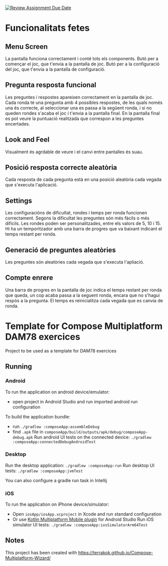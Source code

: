 [![Review Assignment Due Date](https://classroom.github.com/assets/deadline-readme-button-22041afd0340ce965d47ae6ef1cefeee28c7c493a6346c4f15d667ab976d596c.svg)](https://classroom.github.com/a/1g8PcTQH)

# Funcionalitats fetes

## Menu Screen
La pantalla funciona correctament i conté tots els components.
Butó per a començar el joc, que t'envia a la pantalla de joc.
Butó per a la configuració del joc, que t'envia a la pantalla de configuració.

## Pregunta resposta funcional
Les preguntes i respostes apareixen correctament en la pantalla de joc.
Cada ronda té una pregunta amb 4 possibles respostes, de les quals només una és correcte, al seleccionar una es passa a la següent ronda, i si no queden rondes s'acaba el joc i t'envia a la pantalla final.
En la pantalla final es pot veure la puntuació realitzada que correspon a les preguntes encertades.

## Look and Feel
Visualment és agrdable de veure i el canvi entre pantalles és suau.

## Posició resposta correcte aleatòria
Cada resposta de cada pregunta està en una posició aleatòria cada vegada que s'executa l'aplicació.

## Settings
Les configuracións de dificultat, rondes i temps per ronda funcionen correctament.
Segons la dificultat les preguntes són més fàcils o més difícils.
Les rondes poden ser personalitzades, entre els valors de 5, 10 i 15.
Hi ha un temporitzador amb una barra de progres que va baixant indicant el temps restant per ronda.

## Generació de preguntes aleatòries
Les preguntes són aleatòries cada vegada que s'executa l'apliació.

## Compte enrere
Una barra de progres en la pantalla de joc indica el temps restant per ronda que queda, un cop acaba passa a la seguent ronda, encara que no s'hagui respòs a la pregunta.
El temps es reinicialitza cada vegada que es canvia de ronda.

# Template for Compose Multiplatform DAM78 exercices

Project to be used as a template for DAM78 exercices

## Running

### Android
To run the application on android device/emulator:  
 - open project in Android Studio and run imported android run configuration

To build the application bundle:
 - run `./gradlew :composeApp:assembleDebug`
 - find `.apk` file in `composeApp/build/outputs/apk/debug/composeApp-debug.apk`
Run android UI tests on the connected device: `./gradlew :composeApp:connectedDebugAndroidTest`

### Desktop
Run the desktop application: `./gradlew :composeApp:run`
Run desktop UI tests: `./gradlew :composeApp:jvmTest`

You can also configure a gradle run task in Intellij

### iOS
To run the application on iPhone device/simulator:
 - Open `iosApp/iosApp.xcproject` in Xcode and run standard configuration
 - Or use [Kotlin Multiplatform Mobile plugin](https://plugins.jetbrains.com/plugin/14936-kotlin-multiplatform-mobile) for Android Studio
Run iOS simulator UI tests: `./gradlew :composeApp:iosSimulatorArm64Test`

## Notes
This project has been created with https://terrakok.github.io/Compose-Multiplatform-Wizard/
